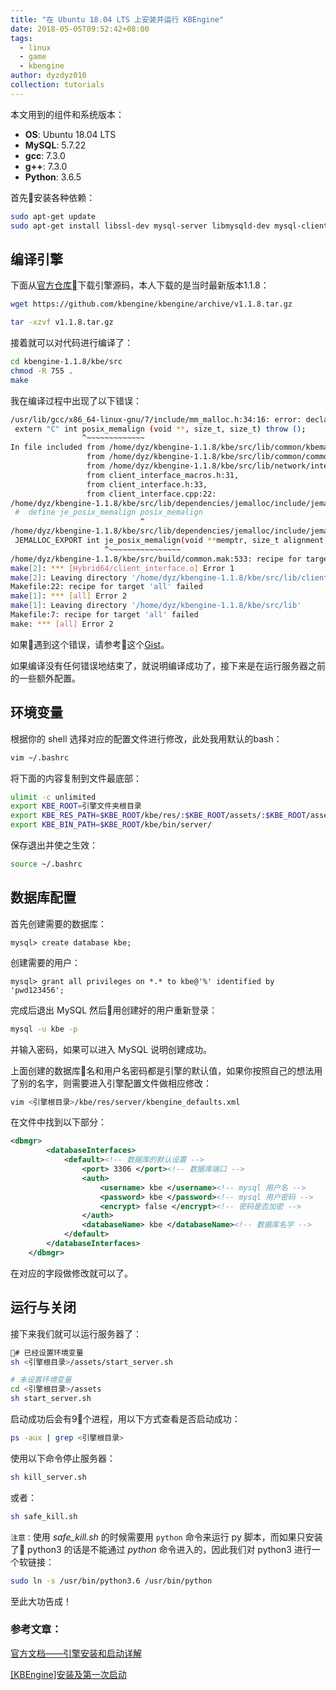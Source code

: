 ```yaml
---
title: "在 Ubuntu 18.04 LTS 上安装并运行 KBEngine"
date: 2018-05-05T09:52:42+08:00
tags:
  - linux
  - game
  - kbengine
author: dyzdyz010
collection: tutorials
---
```


本文用到的组件和系统版本：

+ **OS**: Ubuntu 18.04 LTS
+ **MySQL**: 5.7.22
+ **gcc**: 7.3.0
+ **g++**: 7.3.0
+ **Python**: 3.6.5

首先安装各种依赖：

```bash
sudo apt-get update
sudo apt-get install libssl-dev mysql-server libmysqld-dev mysql-client libmysqlclient-dev gcc g++ python3
```

## 编译引擎

下面从[官方仓库](https://github.com/kbengine/kbengine)下载引擎源码，本人下载的是当时最新版本1.1.8：

```bash
wget https://github.com/kbengine/kbengine/archive/v1.1.8.tar.gz

tar -xzvf v1.1.8.tar.gz
```

接着就可以对代码进行编译了：

```bash
cd kbengine-1.1.8/kbe/src
chmod -R 755 .
make
```

我在编译过程中出现了以下错误：

```bash
/usr/lib/gcc/x86_64-linux-gnu/7/include/mm_malloc.h:34:16: error: declaration of ‘int posix_memalign(void**, size_t, size_t) throw ()’ has a different exception specifier
 extern "C" int posix_memalign (void **, size_t, size_t) throw ();
                ^~~~~~~~~~~~~~
In file included from /home/dyz/kbengine-1.1.8/kbe/src/lib/common/kbemalloc.h:27:0,
                 from /home/dyz/kbengine-1.1.8/kbe/src/lib/common/common.h:25,
                 from /home/dyz/kbengine-1.1.8/kbe/src/lib/network/interface_defs.h:25,
                 from client_interface_macros.h:31,
                 from client_interface.h:33,
                 from client_interface.cpp:22:
/home/dyz/kbengine-1.1.8/kbe/src/lib/dependencies/jemalloc/include/jemalloc/jemalloc.h:42:29: note: from previous declaration ‘int posix_memalign(void**, size_t, size_t)’
 #  define je_posix_memalign posix_memalign
                             ^
/home/dyz/kbengine-1.1.8/kbe/src/lib/dependencies/jemalloc/include/jemalloc/jemalloc.h:140:21: note: in expansion of macro ‘je_posix_memalign’
 JEMALLOC_EXPORT int je_posix_memalign(void **memptr, size_t alignment,
                     ^~~~~~~~~~~~~~~~~
/home/dyz/kbengine-1.1.8/kbe/src/build/common.mak:533: recipe for target 'Hybrid64/client_interface.o' failed
make[2]: *** [Hybrid64/client_interface.o] Error 1
make[2]: Leaving directory '/home/dyz/kbengine-1.1.8/kbe/src/lib/client_lib'
Makefile:22: recipe for target 'all' failed
make[1]: *** [all] Error 2
make[1]: Leaving directory '/home/dyz/kbengine-1.1.8/kbe/src/lib'
Makefile:7: recipe for target 'all' failed
make: *** [all] Error 2
```

如果遇到这个错误，请参考这个[Gist](https://gist.github.com/johnmurrayvi/5879822)。

如果编译没有任何错误地结束了，就说明编译成功了，接下来是在运行服务器之前的一些额外配置。

## 环境变量

根据你的 shell 选择对应的配置文件进行修改，此处我用默认的bash：

```bash
vim ~/.bashrc
```

将下面的内容复制到文件最底部：

```bash
ulimit -c unlimited
export KBE_ROOT=引擎文件夹根目录
export KBE_RES_PATH=$KBE_ROOT/kbe/res/:$KBE_ROOT/assets/:$KBE_ROOT/assets/scripts/:$KBE_ROOT/assets/res/
export KBE_BIN_PATH=$KBE_ROOT/kbe/bin/server/
```

保存退出并使之生效：

```bash
source ~/.bashrc
```

## 数据库配置

首先创建需要的数据库：

```
mysql> create database kbe;
```

创建需要的用户：

```
mysql> grant all privileges on *.* to kbe@'%' identified by 'pwd123456';
```

完成后退出 MySQL 然后用创建好的用户重新登录：

```bash
mysql -u kbe -p
```

并输入密码，如果可以进入 MySQL 说明创建成功。

上面创建的数据库名和用户名密码都是引擎的默认值，如果你按照自己的想法用了别的名字，则需要进入引擎配置文件做相应修改：

```bash
vim <引擎根目录>/kbe/res/server/kbengine_defaults.xml
```

在文件中找到以下部分：

```xml
<dbmgr> 
        <databaseInterfaces>
            <default><!-- 数据库的默认设置 -->
                <port> 3306 </port><!-- 数据库端口 -->
                <auth>
                    <username> kbe </username><!-- mysql 用户名 -->
                    <password> kbe </password><!-- mysql 用户密码 -->
                    <encrypt> false </encrypt><!-- 密码是否加密 -->
                </auth>
                <databaseName> kbe </databaseName><!-- 数据库名字 -->
            </default>
        </databaseInterfaces>
    </dbmgr>
```

在对应的字段做修改就可以了。

## 运行与关闭

接下来我们就可以运行服务器了：

```bash
# 已经设置环境变量
sh <引擎根目录>/assets/start_server.sh

# 未设置环境变量
cd <引擎根目录>/assets
sh start_server.sh
```

启动成功后会有9个进程，用以下方式查看是否启动成功：

```bash
ps -aux | grep <引擎根目录>
```

使用以下命令停止服务器：

```bash
sh kill_server.sh
```

或者：

```bash
sh safe_kill.sh
```
`注意：`使用 *safe_kill.sh* 的时候需要用 `python` 命令来运行 py 脚本，而如果只安装了 python3 的话是不能通过 *python* 命令进入的，因此我们对 python3 进行一个软链接：

```bash
sudo ln -s /usr/bin/python3.6 /usr/bin/python
```

至此大功告成！

### 参考文章：

[官方文档——引擎安装和启动详解](https://www.comblockengine.com/docs/1.0/install/index/)

[[KBEngine]安装及第一次启动](https://blog.csdn.net/u012741077/article/details/51296832)